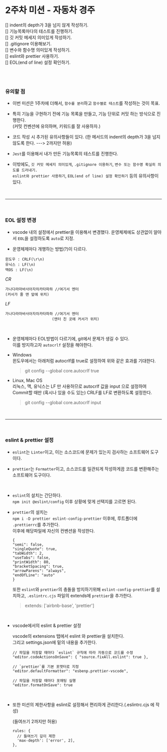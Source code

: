 # 2주차 미션 - 자동차 경주     


[] indent의 depth가 3을 넘지 않게 작성하기.   
[] 기능목록마다의 테스트를 진행하기.    
[] 깃 커밋 메세지 의미있게 작성하기.      
[] .gitignore 이용해보기.      
[] 변수와 함수명 의미있게 작성하기.      
[] eslint와 prettier 사용하기.   
[] EOL(end of line) 설정 확인하기.      


<br>
<br>

### 유의할 점    

  - 이번 미션은 1주차에 더해서, `함수를 분리`하고 `함수별로 테스트`를 작성하는 것이 목표.

  - 특히 기능을 구현하기 전에 기능 목록을 만들고, 기능 단위로 커밋 하는 방식으로 진행한다.   
    (커밋 컨벤션에 유의하며, 키워드를 잘 사용하자.)   
  - 코드 작성 시 추가된 유의사항들이 있다.
    (한 메서드의 indent의 depth가 3을 넘지 않도록 한다. ---> 2까지만 허용)   

  - `Jest`를 이용해서 내가 만든 기능목록의 테스트를 진행한다.   

  - 이밖에도, `깃 커밋 메세지 의미있게`, `.gitignore 이용하기`, `변수 또는 함수명 확실히 의도를 드러내기.`   
    `eslint와 prettier 사용하기`, `EOL(end of line) 설정 확인하기` 등의 유의사항이 있다.   


<br>

---   

<br>

### EOL 설정 변경    
 

- vscode 내의 설정에서 prettier을 이용해서 변경했다.
  운영체제에도 상관없이 알아서 `EOL`을 설정하도록 `auto`로 지정.   

- 운영체제마다 개행하는 방법(?)이 다르다.     

```   
윈도우 : CRLF(\r\n)
유닉스 : LF(\n)
맥OS : LF(\n)
```     

*CR*
```
가나다라마바사아자차카타파하 //여기서 엔터
(커서가 줄 맨 앞에 위치)
```

*LF*
```
가나다라마바사아자차카타파하 //여기서 엔터
                     (엔터 친 곳에 커서가 위치)   
```     

<br>
 

- 운영체제마다 EOL방법이 다르기에, git에서 문제가 생길 수 있다.   
  이를 방지하고자 `autocrlf` 설정을 해야한다.    




- Windows   
  윈도우에서는 아래처럼 autocrlf를 true로 설정하여 위와 같은 효과를 기대한다.   
  >git config --global core.autocrlf true   


- Linux, Mac OS   
  리눅스, 맥, 유닉스는 LF 만 사용하므로 autocrlf 값을 input 으로 설정하여 Commit할 때만 (혹시나 있을 수도 있는) CRLF를 LF로 변환하도록 설정한다.   
  >git config --global core.autocrlf input


<br> 

---   

<br>


### eslint & prettier 설정    

- `eslint`는 `Linter`이고, 이는 소스코드에 문제가 있는지 검사하는 소프트웨어 도구이다.   

- `prettier`는 `Formatter`이고, 소스코드를 일관되게 작성하게끔 코드를 변환해주는 소프트웨어 도구이다.   

<br>

- `eslint`의 설치는 간단하다.   
  `npm init @eslint/config` 이후 상황에 맞게 선택지를 고르면 된다.   

- `prettier`의 설치는  
  `npm i -D prettier eslint-config-prettier` 이후에, 루트폴더에 `.prettierrc`를 추가한다.   
  이후에 해당파일에 자신의 컨벤션을 작성한다.   

  ```
  {
  "semi": false,
  "singleQuote": true,
  "tabWidth": 2,
  "useTabs": false,
  "printWidth": 80,
  "bracketSpacing": true,
  "arrowParens": "always",
  "endOfLine": "auto"
  }
  ```   

  또한 `eslint`와 `prettier`의 충돌을 방지하기위해 `eslint-config-prettier`를 설치하고,
  `.eslintrc.cjs` 파일의 extends에 `prettier`을 추가한다.   

  > extends: ['airbnb-base', 'prettier']   

<br>

- vscode에서의 eslint & prettier 설정   

  vscode의 extensions 탭에서 eslint 와 prettier을 설치한다.   
  그리고 settings.json에 밑의 내용을 추가한다.   

  ```
  // 파일을 저장할 때마다 `eslint` 규칙에 따라 자동으로 코드를 수정
  "editor.codeActionsOnSave": { "source.fixAll.eslint": true },

  // `prettier`를 기본 포맷터로 지정
  "editor.defaultFormatter": "esbenp.prettier-vscode",

  // 파일을 저장할 때마다 포매팅 실행
  "editor.formatOnSave": true
  ```     

<br>

- 또한 미션의 제한사항을 eslint로 설정해서 편리하게 관리한다.(.eslintrc.cjs 에 작성)

  (들여쓰기 2까지만 허용)
  ```
  rules: {
    // 들여쓰기 깊이 제한
    'max-depth': ['error', 2],
  },
  ```